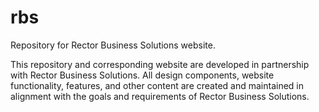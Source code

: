 # rbs
Repository for Rector Business Solutions website.

This repository and corresponding website are developed in partnership with Rector Business Solutions.
All design components, website functionality, features, and other content are created and maintained
in alignment with the goals and requirements of Rector Business Solutions.
